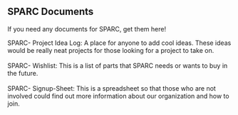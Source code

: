 ## SPARC Documents

If you need any documents for SPARC, get them here!

SPARC- Project Idea Log: A place for anyone to add cool ideas.  These ideas would be really neat projects for those looking for a project to take on.</br></br>
SPARC- Wishlist: This is a list of parts that SPARC needs or wants to buy in the future.</br></br>
SPARC- Signup-Sheet: This is a spreadsheet so that those who are not involved could find out more information about our organization and how to join.</br>
